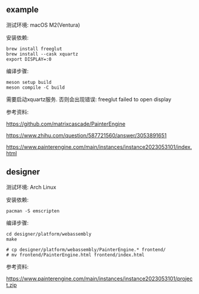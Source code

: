 ## example

测试环境: macOS M2(Ventura)

安装依赖:

```shell
brew install freeglut
brew install --cask xquartz
export DISPLAY=:0
```

编译步骤:

```shell
meson setup build
meson compile -C build
```

需要启动xquartz服务. 否则会出现错误: freeglut failed to open display

参考资料:

https://github.com/matrixcascade/PainterEngine

https://www.zhihu.com/question/587721560/answer/3053891651

https://www.painterengine.com/main/instances/instance2023053101/index.html

## designer

测试环境: Arch Linux

安装依赖:

```shell
pacman -S emscripten
```

编译步骤:

```shell
cd designer/platform/webassembly
make

# cp designer/platform/webassembly/PainterEngine.* frontend/
# mv frontend/PainterEngine.html frontend/index.html
```

参考资料:

https://www.painterengine.com/main/instances/instance2023053101/project.zip
